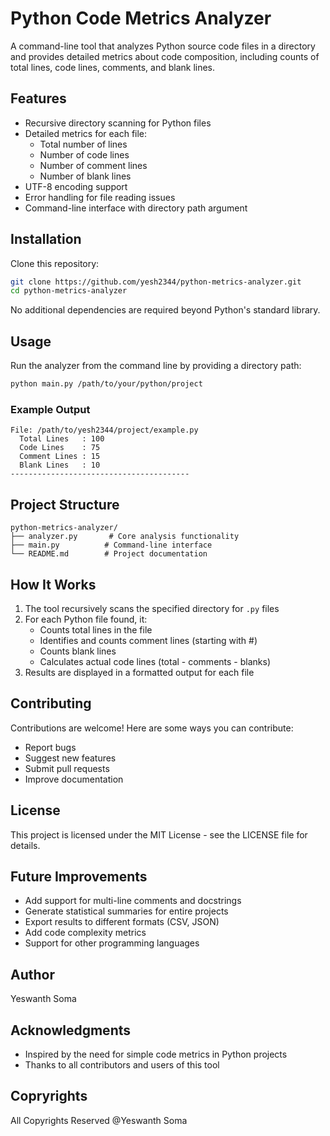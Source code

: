 # Python Code Metrics Analyzer

A command-line tool that analyzes Python source code files in a directory and provides detailed metrics about code composition, including counts of total lines, code lines, comments, and blank lines.

## Features

- Recursive directory scanning for Python files
- Detailed metrics for each file:
  - Total number of lines
  - Number of code lines
  - Number of comment lines
  - Number of blank lines
- UTF-8 encoding support
- Error handling for file reading issues
- Command-line interface with directory path argument

## Installation

Clone this repository:

```bash
git clone https://github.com/yesh2344/python-metrics-analyzer.git
cd python-metrics-analyzer
```

No additional dependencies are required beyond Python's standard library.

## Usage

Run the analyzer from the command line by providing a directory path:

```bash
python main.py /path/to/your/python/project
```

### Example Output

```
File: /path/to/yesh2344/project/example.py
  Total Lines   : 100
  Code Lines    : 75
  Comment Lines : 15
  Blank Lines   : 10
----------------------------------------
```

## Project Structure

```
python-metrics-analyzer/
├── analyzer.py       # Core analysis functionality
├── main.py          # Command-line interface
└── README.md        # Project documentation
```

## How It Works

1. The tool recursively scans the specified directory for `.py` files
2. For each Python file found, it:
   - Counts total lines in the file
   - Identifies and counts comment lines (starting with #)
   - Counts blank lines
   - Calculates actual code lines (total - comments - blanks)
3. Results are displayed in a formatted output for each file

## Contributing

Contributions are welcome! Here are some ways you can contribute:

- Report bugs
- Suggest new features
- Submit pull requests
- Improve documentation

## License

This project is licensed under the MIT License - see the LICENSE file for details.

## Future Improvements

- Add support for multi-line comments and docstrings
- Generate statistical summaries for entire projects
- Export results to different formats (CSV, JSON)
- Add code complexity metrics
- Support for other programming languages

## Author

Yeswanth Soma

## Acknowledgments

- Inspired by the need for simple code metrics in Python projects
- Thanks to all contributors and users of this tool

## Copryrights

All Copyrights Reserved @Yeswanth Soma
